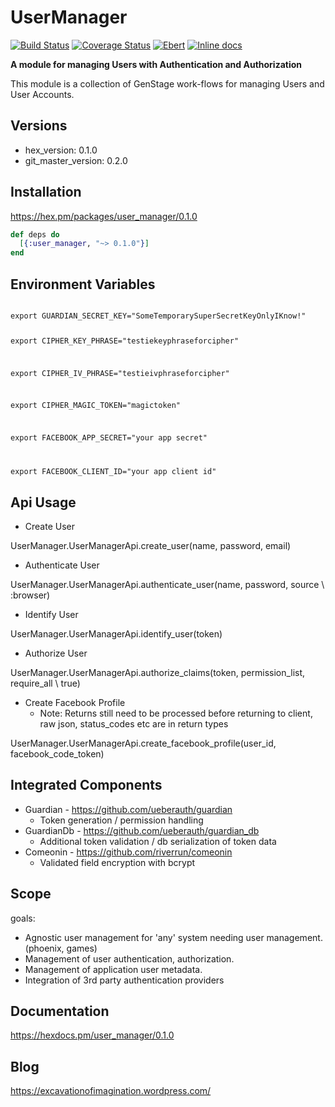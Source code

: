 # UserManager

[![Build Status](https://travis-ci.org/Alezrik/user_manager.svg?branch=master)](https://travis-ci.org/Alezrik/user_manager)
[![Coverage Status](https://coveralls.io/repos/github/Alezrik/user_manager/badge.svg?branch=master)](https://coveralls.io/github/Alezrik/user_manager?branch=master)
[![Ebert](https://ebertapp.io/github/Alezrik/user_manager.svg)](https://ebertapp.io/github/Alezrik/user_manager)
[![Inline docs](http://inch-ci.org/github/Alezrik/user_manager.svg?branch=master)](http://inch-ci.org/github/Alezrik/user_manager)

**A module for managing Users with Authentication and Authorization**

This module is a collection of GenStage work-flows for managing Users and User Accounts.

## Versions
* hex_version: 0.1.0
* git_master_version: 0.2.0

## Installation

https://hex.pm/packages/user_manager/0.1.0

```elixir
def deps do
  [{:user_manager, "~> 0.1.0"}]
end
```

## Environment Variables

<code>
export GUARDIAN_SECRET_KEY="SomeTemporarySuperSecretKeyOnlyIKnow!"

export CIPHER_KEY_PHRASE="testiekeyphraseforcipher"

export CIPHER_IV_PHRASE="testieivphraseforcipher" 

export CIPHER_MAGIC_TOKEN="magictoken" 

export FACEBOOK_APP_SECRET="your app secret"

export FACEBOOK_CLIENT_ID="your app client id"
</code>

## Api Usage

* Create User

UserManager.UserManagerApi.create_user(name, password, email)

* Authenticate User

UserManager.UserManagerApi.authenticate_user(name, password, source \\ :browser)

* Identify User

UserManager.UserManagerApi.identify_user(token)

* Authorize User

UserManager.UserManagerApi.authorize_claims(token, permission_list, require_all \\ true) 

* Create Facebook Profile
   * Note: Returns still need to be processed before returning to client, raw json, status_codes etc are in return types

UserManager.UserManagerApi.create_facebook_profile(user_id, facebook_code_token)



## Integrated Components
* Guardian - https://github.com/ueberauth/guardian
  * Token generation / permission handling
* GuardianDb - https://github.com/ueberauth/guardian_db
  * Additional token validation / db serialization of token data
* Comeonin - https://github.com/riverrun/comeonin
  * Validated field encryption with bcrypt

## Scope

goals:
* Agnostic user management for 'any' system needing user management. (phoenix, games)
* Management of user authentication, authorization.
* Management of application user metadata.
* Integration of 3rd party authentication providers

## Documentation

https://hexdocs.pm/user_manager/0.1.0

## Blog
https://excavationofimagination.wordpress.com/
